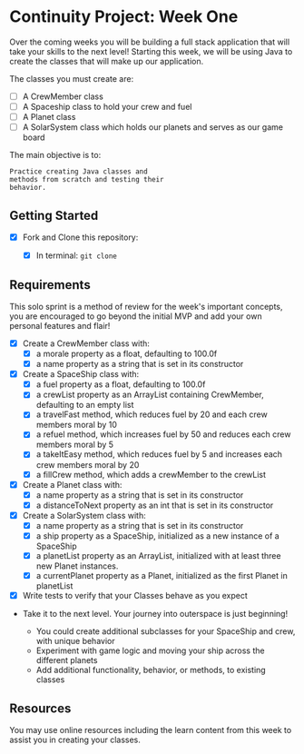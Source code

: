 # Continuity Project: Week One

Over the coming weeks you will be building a full stack application that will take your skills to the next level! Starting this week, we will be using Java to create the classes that will make up our application. 

The classes you must create are:
 - [ ] A CrewMember class
 - [ ] A Spaceship class to hold your crew and fuel
 - [ ] A Planet class
 - [ ] A SolarSystem class which holds our planets and serves as our game board

The main objective is to:

```terminal
Practice creating Java classes and
methods from scratch and testing their
behavior.
```

## Getting Started


- [x] Fork and Clone this repository:
  - [x] In terminal: `git clone`


## Requirements

This solo sprint is a method of review for the week's important concepts, you are encouraged to go beyond the initial MVP and add your own personal features and flair!

- [x] Create a CrewMember class with:
  - [x] a morale property as a float, defaulting to 100.0f
  - [x] a name property as a string that is set in its constructor

- [x] Create a SpaceShip class with:
  - [x] a fuel property as a float, defaulting to 100.0f
  - [x] a crewList property as an ArrayList containing CrewMember, defaulting to an empty list
  - [x] a travelFast method, which reduces fuel by 20 and each crew members moral by 10
  - [x] a refuel method, which increases fuel by 50 and reduces each crew members moral by 5
  - [x] a takeItEasy method, which reduces fuel by 5 and increases each crew members moral by 20
  - [x] a fillCrew method, which adds a crewMember to the crewList

- [x] Create a Planet class with:
  - [x] a name property as a string that is set in its constructor
  - [x] a distanceToNext property as an int that is set in its constructor

- [x] Create a SolarSystem class with:
  - [x] a name property as a string that is set in its constructor
  - [x] a ship property as a SpaceShip, initialized as a new instance of a SpaceShip
  - [x] a planetList property as an ArrayList, initialized with at least three new Planet instances.
  - [x] a currentPlanet property as a Planet, initialized as the first Planet in planetList

- [x] Write tests to verify that your Classes behave as you expect

- Take it to the next level. Your journey into outerspace is just beginning!

    - You could create additional subclasses for your SpaceShip and crew, with unique behavior
    - Experiment with game logic and moving your ship across the different planets
    - Add additional functionality, behavior, or methods, to existing classes



## Resources

You may use online resources including the learn content from this week to assist you in creating your classes.
